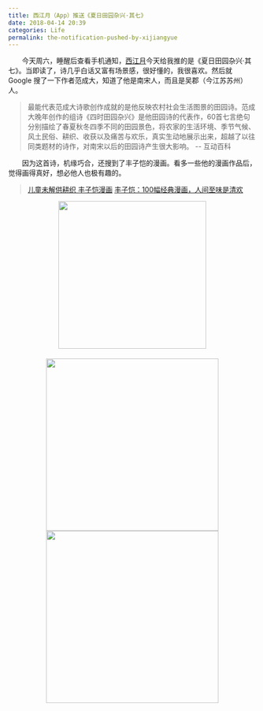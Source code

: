 ```yaml
---
title: 西江月（App）推送《夏日田园杂兴·其七》
date: 2018-04-14 20:39
categories: Life
permalink: the-notification-pushed-by-xijiangyue
---
```


　　今天周六，睡醒后查看手机通知，[西江月](https://itunes.apple.com/cn/app/%E8%A5%BF%E6%B1%9F%E6%9C%88-%E9%81%87%E8%A7%81%E4%BC%A0%E7%BB%9F%E8%AF%97%E8%AF%8D%E4%B9%8B%E7%BE%8E/id1084924739?mt=8)今天给我推的是《夏日田园杂兴·其七》。当即读了，诗几乎白话又富有场景感，很好懂的，我很喜欢。然后就 Google 搜了一下作者范成大，知道了他是南宋人，而且是吴郡（今江苏苏州）人。

> 最能代表范成大诗歌创作成就的是他反映农村社会生活图景的田园诗。范成大晚年创作的组诗《四时田园杂兴》是他田园诗的代表作，60首七言绝句分别描绘了春夏秋冬四季不同的田园景色，将农家的生活环境、季节气候、风土民俗、耕织、收获以及痛苦与欢乐，真实生动地展示出来，超越了以往同类题材的诗作，对南宋以后的田园诗产生很大影响。 -- 互动百科

　　因为这首诗，机缘巧合，还搜到了丰子恺的漫画。看多一些他的漫画作品后，觉得画得真好，想必他人也极有趣的。

> [儿童未解供耕织 丰子恺漫画](http://blog.sina.com.cn/s/blog_a11bacab0101bkka.html)
 [丰子恺：100幅经典漫画，人间至味是清欢](http://www.sohu.com/a/217691662_528939)
 
 <!-- more -->
 
<div align=center>
<img src="https://i.loli.net/2019/07/30/5d4022dba9b8542795.png" width="300">
</div>　　
<div align=center>
<img src="https://i.loli.net/2019/07/30/5d4022efb084033950.png" width="350">
</div>
<div align=center>
<img src="https://i.loli.net/2019/07/30/5d4022ffbb51b66763.png" width="350">
</div>



